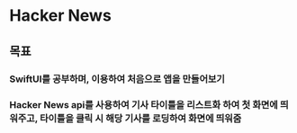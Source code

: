 # Hacker News

## 목표

### SwiftUI를 공부하며, 이용하여 처음으로 앱을 만들어보기
### Hacker News api를 사용하여 기사 타이틀을 리스트화 하여 첫 화면에 띄워주고, 타이틀을 클릭 시 해당 기사를 로딩하여 화면에 띄워줌
